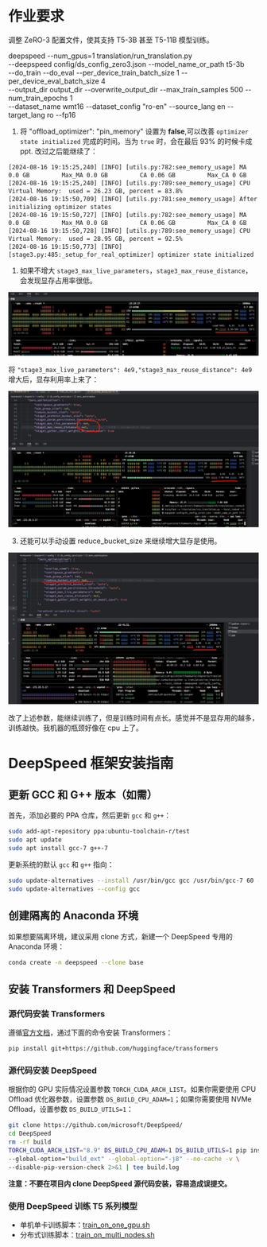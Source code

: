 # 作业要求

调整 ZeRO-3 配置文件，使其支持 T5-3B 甚至 T5-11B 模型训练。

deepspeed --num_gpus=1 translation/run_translation.py \
--deepspeed config/ds_config_zero3.json --model_name_or_path t5-3b \
--do_train --do_eval --per_device_train_batch_size 1 --per_device_eval_batch_size 4 \
--output_dir output_dir --overwrite_output_dir --max_train_samples 500 --num_train_epochs 1 \
--dataset_name wmt16 --dataset_config "ro-en" --source_lang en --target_lang ro --fp16

1. 将 "offload_optimizer": "pin_memory" 设置为 **false**,可以改善 `optimizer state initialized` 完成的时间。当为 `true` 时，会在最后 93% 的时候卡成 ppt.
改过之后能继续了：
```
[2024-08-16 19:15:25,240] [INFO] [utils.py:782:see_memory_usage] MA 0.0 GB         Max_MA 0.0 GB         CA 0.06 GB         Max_CA 0 GB 
[2024-08-16 19:15:25,240] [INFO] [utils.py:789:see_memory_usage] CPU Virtual Memory:  used = 26.23 GB, percent = 83.8%
[2024-08-16 19:15:50,709] [INFO] [utils.py:781:see_memory_usage] After initializing optimizer states
[2024-08-16 19:15:50,727] [INFO] [utils.py:782:see_memory_usage] MA 0.0 GB         Max_MA 0.0 GB         CA 0.06 GB         Max_CA 0 GB 
[2024-08-16 19:15:50,728] [INFO] [utils.py:789:see_memory_usage] CPU Virtual Memory:  used = 28.95 GB, percent = 92.5%
[2024-08-16 19:15:50,773] [INFO] [stage3.py:485:_setup_for_real_optimizer] optimizer state initialized
```

1. 如果不增大 `stage3_max_live_parameters`，`stage3_max_reuse_distance`，会发现显存占用率很低。

![](./imgs/1.png)

将 `"stage3_max_live_parameters": 4e9,"stage3_max_reuse_distance": 4e9` 增大后，显存利用率上来了：

![](./imgs/2.png)

3. 还能可以手动设置 reduce_bucket_size 来继续增大显存是使用。

![](./imgs/3.png)

改了上述参数，能继续训练了，但是训练时间有点长。感觉并不是显存用的越多，训练越快。我机器的瓶颈好像在 cpu 上了。

# DeepSpeed 框架安装指南

## 更新 GCC 和 G++ 版本（如需）

首先，添加必要的 PPA 仓库，然后更新 `gcc` 和 `g++`：

```bash
sudo add-apt-repository ppa:ubuntu-toolchain-r/test
sudo apt update
sudo apt install gcc-7 g++-7
```

更新系统的默认 `gcc` 和 `g++` 指向：

```bash
sudo update-alternatives --install /usr/bin/gcc gcc /usr/bin/gcc-7 60 --slave /usr/bin/g++ g++ /usr/bin/g++-7
sudo update-alternatives --config gcc
```

## 创建隔离的 Anaconda 环境

如果想要隔离环境，建议采用 clone 方式，新建一个 DeepSpeed 专用的 Anaconda 环境：

```bash
conda create -n deepspeed --clone base
```

## 安装 Transformers 和 DeepSpeed

### 源代码安装 Transformers

遵循[官方文档](https://huggingface.co/docs/transformers/installation#install-from-source)，通过下面的命令安装 Transformers：

```bash
pip install git+https://github.com/huggingface/transformers
```

### 源代码安装 DeepSpeed

根据你的 GPU 实际情况设置参数 `TORCH_CUDA_ARCH_LIST`。如果你需要使用 CPU Offload 优化器参数，设置参数 `DS_BUILD_CPU_ADAM=1`；如果你需要使用 NVMe Offload，设置参数 `DS_BUILD_UTILS=1`：

```bash
git clone https://github.com/microsoft/DeepSpeed/
cd DeepSpeed
rm -rf build
TORCH_CUDA_ARCH_LIST="8.9" DS_BUILD_CPU_ADAM=1 DS_BUILD_UTILS=1 pip install . \
--global-option="build_ext" --global-option="-j8" --no-cache -v \
--disable-pip-version-check 2>&1 | tee build.log
```

**注意：不要在项目内 clone DeepSpeed 源代码安装，容易造成误提交。**

### 使用 DeepSpeed 训练 T5 系列模型

- 单机单卡训练脚本：[train_on_one_gpu.sh](train_on_one_gpu.sh)
- 分布式训练脚本：[train_on_multi_nodes.sh](train_on_multi_nodes.sh)